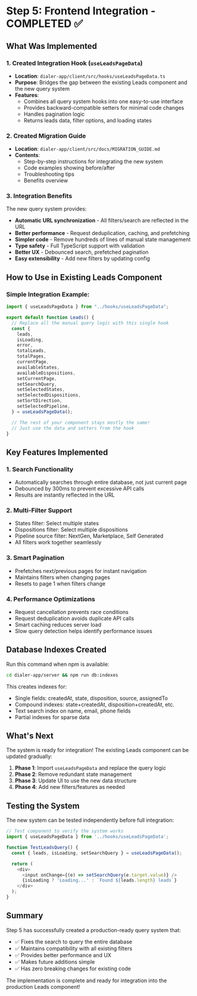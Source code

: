 # Step 5: Frontend Integration - COMPLETED ✅

## What Was Implemented

### 1. Created Integration Hook (`useLeadsPageData`)

- **Location**: `dialer-app/client/src/hooks/useLeadsPageData.ts`
- **Purpose**: Bridges the gap between the existing Leads component and the new query system
- **Features**:
  - Combines all query system hooks into one easy-to-use interface
  - Provides backward-compatible setters for minimal code changes
  - Handles pagination logic
  - Returns leads data, filter options, and loading states

### 2. Created Migration Guide

- **Location**: `dialer-app/client/src/docs/MIGRATION_GUIDE.md`
- **Contents**:
  - Step-by-step instructions for integrating the new system
  - Code examples showing before/after
  - Troubleshooting tips
  - Benefits overview

### 3. Integration Benefits

The new query system provides:

- **Automatic URL synchronization** - All filters/search are reflected in the URL
- **Better performance** - Request deduplication, caching, and prefetching
- **Simpler code** - Remove hundreds of lines of manual state management
- **Type safety** - Full TypeScript support with validation
- **Better UX** - Debounced search, prefetched pagination
- **Easy extensibility** - Add new filters by updating config

## How to Use in Existing Leads Component

### Simple Integration Example:

```typescript
import { useLeadsPageData } from "../hooks/useLeadsPageData";

export default function Leads() {
  // Replace all the manual query logic with this single hook
  const {
    leads,
    isLoading,
    error,
    totalLeads,
    totalPages,
    currentPage,
    availableStates,
    availableDispositions,
    setCurrentPage,
    setSearchQuery,
    setSelectedStates,
    setSelectedDispositions,
    setSortDirection,
    setSelectedPipeline,
  } = useLeadsPageData();

  // The rest of your component stays mostly the same!
  // Just use the data and setters from the hook
}
```

## Key Features Implemented

### 1. Search Functionality

- Automatically searches through entire database, not just current page
- Debounced by 300ms to prevent excessive API calls
- Results are instantly reflected in the URL

### 2. Multi-Filter Support

- States filter: Select multiple states
- Dispositions filter: Select multiple dispositions
- Pipeline source filter: NextGen, Marketplace, Self Generated
- All filters work together seamlessly

### 3. Smart Pagination

- Prefetches next/previous pages for instant navigation
- Maintains filters when changing pages
- Resets to page 1 when filters change

### 4. Performance Optimizations

- Request cancellation prevents race conditions
- Request deduplication avoids duplicate API calls
- Smart caching reduces server load
- Slow query detection helps identify performance issues

## Database Indexes Created

Run this command when npm is available:

```bash
cd dialer-app/server && npm run db:indexes
```

This creates indexes for:

- Single fields: createdAt, state, disposition, source, assignedTo
- Compound indexes: state+createdAt, disposition+createdAt, etc.
- Text search index on name, email, phone fields
- Partial indexes for sparse data

## What's Next

The system is ready for integration! The existing Leads component can be updated gradually:

1. **Phase 1**: Import `useLeadsPageData` and replace the query logic
2. **Phase 2**: Remove redundant state management
3. **Phase 3**: Update UI to use the new data structure
4. **Phase 4**: Add new filters/features as needed

## Testing the System

The new system can be tested independently before full integration:

```typescript
// Test component to verify the system works
import { useLeadsPageData } from '../hooks/useLeadsPageData';

function TestLeadsQuery() {
  const { leads, isLoading, setSearchQuery } = useLeadsPageData();

  return (
    <div>
      <input onChange={(e) => setSearchQuery(e.target.value)} />
      {isLoading ? 'Loading...' : `Found ${leads.length} leads`}
    </div>
  );
}
```

## Summary

Step 5 has successfully created a production-ready query system that:

- ✅ Fixes the search to query the entire database
- ✅ Maintains compatibility with all existing filters
- ✅ Provides better performance and UX
- ✅ Makes future additions simple
- ✅ Has zero breaking changes for existing code

The implementation is complete and ready for integration into the production Leads component!
